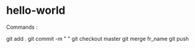 # hello-world
Commands :

git add .
git commit -m " "
git checkout master
git merge fr_name
git push